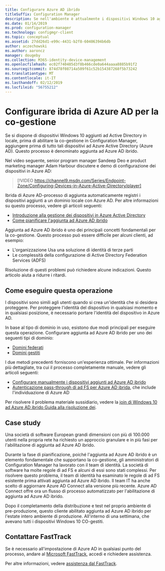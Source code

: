 ```yaml
---
title: Configurare Azure AD ibrido
titleSuffix: Configuration Manager
description: Se nell'ambiente è attualmente i dispositivi Windows 10 aggiunti a un dominio, configurare identità ibrida di Azure AD prima di abilitare la co-gestione
ms.date: 01/14/2019
ms.prod: configuration-manager
ms.technology: configmgr-client
ms.topic: conceptual
ms.assetid: 27dd26d1-e99c-4431-b2f8-60406394b6db
author: aczechowski
ms.author: aaroncz
manager: dougeby
ms.collection: M365-identity-device-management
ms.openlocfilehash: ec02f740485d3f8b466cde0a644aaaa8885b91f2
ms.sourcegitcommit: 874d78f08714a509f61c52b154387268f5b73242
ms.translationtype: MT
ms.contentlocale: it-IT
ms.lasthandoff: 02/12/2019
ms.locfileid: "56755212"
---
```

# <a name="set-up-hybrid-azure-ad-for-co-management"></a>Configurare ibrida di Azure AD per la co-gestione

Se si dispone di dispositivi Windows 10 aggiunti ad Active Directory in locale, prima di abilitare la co-gestione in Configuration Manager, aggiungere prima di tutto tali dispositivi ad Azure Active Directory (Azure AD). Questo processo è denominato aggiunta ad Azure AD ibrido. 

Nel video seguente, senior program manager Sandeep Deo e product marketing manager Adam Harbour discutere e demo di configurazione dei dispositivi in Azure AD:

> [!VIDEO https://channel9.msdn.com/Series/Endpoint-Zone/Configuring-Devices-in-Azure-Active-Directory/player]

Ibrida di Azure AD-processo di aggiunta automaticamente registri i dispositivi aggiunti a un dominio locale con Azure AD. Per altre informazioni su questo processo, vedere gli articoli seguenti:
- [Introduzione alla gestione dei dispositivi in Azure Active Directory](https://docs.microsoft.com/azure/active-directory/device-management-introduction) 
- [Come pianificare l'aggiunta ad Azure AD ibrido](https://docs.microsoft.com/azure/active-directory/devices/hybrid-azuread-join-plan)

Aggiunta ad Azure AD ibrido è uno dei principali concetti fondamentali per la co-gestione. Questo processo può essere difficile per alcuni clienti, ad esempio:
- L'organizzazione Usa una soluzione di identità di terze parti 
- Le complessità della configurazione di Active Directory Federation Services (ADFS)

Risoluzione di questi problemi può richiedere alcune indicazioni. Questo articolo aiuta a ridurre i ritardi.


## <a name="how-to-do-it"></a>Come eseguire questa operazione

I dispositivi sono simili agli utenti quando si crea un'identità che si desidera proteggere. Per proteggere l'identità del dispositivo in qualsiasi momento e in qualsiasi posizione, è necessario portare l'identità del dispositivo in Azure AD.

In base al tipo di dominio in uso, esistono due modi principali per eseguire questa operazione. Configurare aggiunta ad Azure AD ibrido per uno dei seguenti tipi di dominio:  
- [Domini federati](https://docs.microsoft.com/azure/active-directory/devices/hybrid-azuread-join-federated-domains)  
- [Domini gestiti](https://docs.microsoft.com/azure/active-directory/devices/hybrid-azuread-join-managed-domains)  

I due metodi precedenti forniscono un'esperienza ottimale. Per informazioni più dettagliate, tra cui il processo completamente manuale, vedere gli articoli seguenti:
- [Configurare manualmente i dispositivi aggiunti ad Azure AD ibrido](https://docs.microsoft.com/azure/active-directory/device-management-hybrid-azuread-joined-devices-setup)  
- [Autenticazione pass-through di ad FS per Azure AD ibrida](https://docs.microsoft.com/windows-server/identity/ad-fs/ad-fs-overview), che include l'individuazione di Azure AD  

Per risolvere il problema materiale sussidiario, vedere la [join di Windows 10 ad Azure AD ibrido Guida alla risoluzione dei](https://docs.microsoft.com/azure/active-directory/devices/troubleshoot-hybrid-join-windows-current).



## <a name="case-study"></a>Case study

Una società di software European grandi dimensioni con più di 100.000 utenti nella propria rete ha richiesto un approccio granulare e in più fasi per l'abilitazione di aggiunta ad Azure AD ibrido.

Durante la fase di pianificazione, poiché l'aggiunta ad Azure AD ibrido è un elemento fondamentale che supportano la co-gestione, gli amministratori di Configuration Manager ha lavorato con il team di identità. La società di software ha molte regole di ad FS e alcuni di essi sono stati complessi. Per risolvere questo problema, il team di identità ha esaminato le regole di ad FS esistente prima attivati aggiunta ad Azure AD ibrido. Il team IT ha anche scelto di aggiornare Azure AD Connect alla versione più recente. Azure AD Connect offre ora un flusso di processo automatizzato per l'abilitazione di aggiunta ad Azure AD ibrido.

Dopo il completamento della distribuzione e test nel proprio ambiente di pre-produzione, questo cliente abilitato aggiunta ad Azure AD ibrido per l'estate intero ambiente di produzione. All'interno di una settimana, che avevano tutti i dispositivi Windows 10 CO-gestiti.



## <a name="contact-fasttrack"></a>Contattare FastTrack

Se è necessario all'impostazione di Azure AD in qualsiasi punto del processo, andare al [Microsoft FastTrack](https://Microsoft.com/FastTrack/), accedi e richiedere assistenza. 

Per altre informazioni, vedere [assistenza dal FastTrack](/sccm/comanage/quickstart-fasttrack). 

